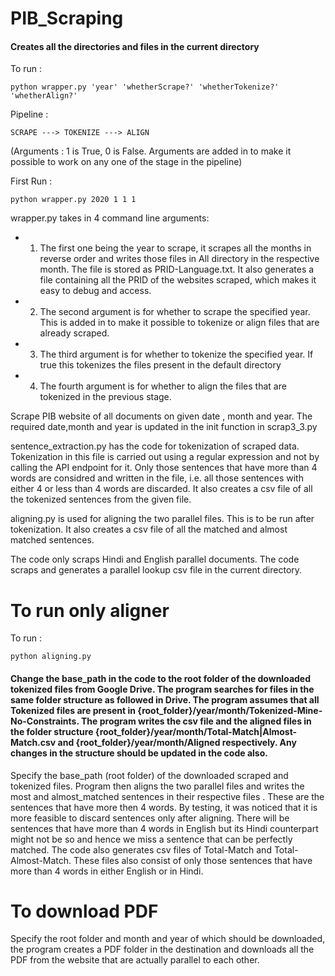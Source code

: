 # PIB_Scraping

#### Creates all the directories and files in the current directory 

To run : 

	python wrapper.py 'year' 'whetherScrape?' 'whetherTokenize?' 'whetherAlign?'

Pipeline : 

	SCRAPE ---> TOKENIZE ---> ALIGN

(Arguments : 1 is True, 0 is False. Arguments are added in to make it possible to work on any one of the stage in the pipeline)

First Run : 
	
	python wrapper.py 2020 1 1 1

wrapper.py takes in 4 command line arguments:

*	1) The first one being the year to scrape, it scrapes all the months in reverse order and writes those files in All directory in the respective month. The file is stored as PRID-Language.txt. It also generates a file containing all the PRID of the websites scraped, which makes it easy to debug and access.

*	2) The second argument is for whether to scrape the specified year. This is added in to make it possible to tokenize or align files that are already scraped.

*	3) The third argument is for whether to tokenize the specified year. If true this tokenizes the files present in the default directory
	
*	4) The fourth argument is for whether to align the files that are tokenized in the previous stage. 

Scrape PIB website of all documents on given date , month and year. The required date,month and year is updated in the init function in scrap3_3.py 

sentence_extraction.py has the code for tokenization of scraped data. Tokenization in this file is carried out using a regular expression and not by calling the API endpoint for it. Only those sentences that have more than 4 words are considred and written in the file, i.e. all those sentences with either 4 or less than 4 words are discarded. It also creates a csv file of all the tokenized sentences from the given file.

aligning.py is used for aligning the two parallel files. This is to be run after tokenization. It also creates a csv file of all the matched and almost matched sentences. 

The code only scraps Hindi and English parallel documents. The code scraps and generates a parallel lookup csv file in the current directory.


# To run only aligner

To run : 

	python aligning.py

#### Change the base_path in the code to the root folder of the downloaded tokenized files from Google Drive. The program searches for files in the same folder structure as followed in Drive. The program assumes that all Tokenized files are present in {root_folder}/year/month/Tokenized-Mine-No-Constraints. The program writes the csv file and the aligned files in the folder structure {root_folder}/year/month/Total-Match|Almost-Match.csv and {root_folder}/year/month/Aligned respectively. Any changes in the structure should be updated in the code also.

Specify the base_path (root folder) of the downloaded scraped and tokenized files. Program then aligns the two parallel files and writes the most and almost_matched sentences in their respective files . These are the sentences that have more then 4 words. By testing, it was noticed that it is more feasible to discard sentences only after aligning. There will be sentences that have more than 4 words in English but its Hindi counterpart might not be so and hence we miss a sentence that can be perfectly matched. The code also generates csv files of Total-Match and Total-Almost-Match. These files also consist of only those sentences that have more than 4 words in either English or in Hindi.

# To download PDF

Specify the root folder and month and year of which should be downloaded, the program creates a PDF folder in the destination and downloads all the PDF from the website that are actually parallel to each other.